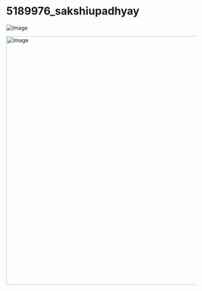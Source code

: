 # 5189976_sakshiupadhyay

![Image](https://github.com/user-attachments/assets/69740417-9c4f-4b18-a6e0-4b9d256dc98a)

<img width="1298" height="660" alt="Image" src="https://github.com/user-attachments/assets/b6c36d10-3ae2-4a58-aa93-1ef77d270f5a" />
